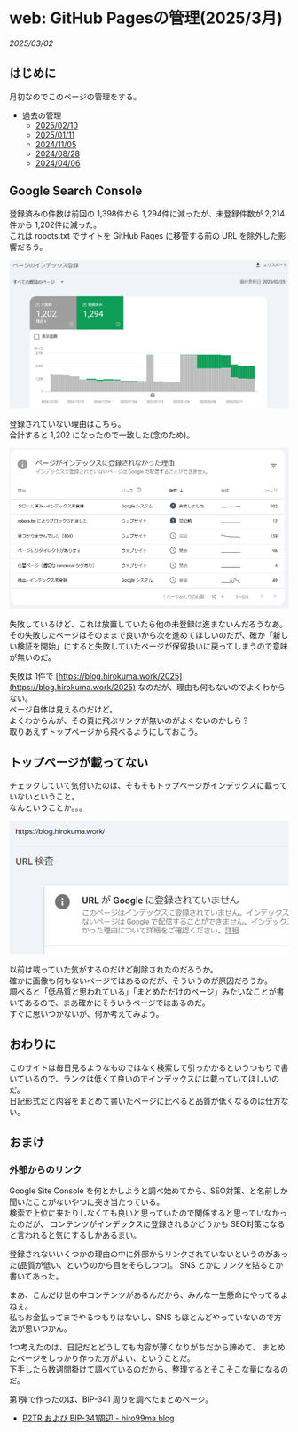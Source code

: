 # web: GitHub Pagesの管理(2025/3月)

_2025/03/02_

## はじめに

月初なのでこのページの管理をする。

* 過去の管理
  * [2025/02/10](/2025/02/20250210-web.html)
  * [2025/01/11](/2025/01/20250111-web.html)
  * [2024/11/05](/2024/11/20241105-web.html)
  * [2024/08/28](/2024/08/20240828-ghp.html)
  * [2024/04/06](/2024/04/20240406-githubio.html)

## Google Search Console

登録済みの件数は前回の 1,398件から 1,294件に減ったが、未登録件数が 2,214件から 1,202件に減った。  
これは robots.txt でサイトを GitHub Pages に移管する前の URL を除外した影響だろう。  

![image](images/20250302a-2.png)

登録されていない理由はこちら。  
合計すると 1,202 になったので一致した(念のため)。

![image](images/20250302a-3.png)

失敗しているけど、これは放置していたら他の未登録は進まないんだろうなあ。  
その失敗したページはそのままで良いから次を進めてほしいのだが、確か「新しい検証を開始」にすると失敗していたページが保留扱いに戻ってしまうので意味が無いのだ。

失敗は 1件で [https://blog.hirokuma.work/2025](https://blog.hirokuma.work/2025) なのだが、理由も何もないのでよくわからない。  
ページ自体は見えるのだけど。  
よくわからんが、その頁に飛ぶリンクが無いのがよくないのかしら？  
取りあえずトップページから飛べるようにしておこう。

## トップページが載ってない

チェックしていて気付いたのは、そもそもトップページがインデックスに載っていないということ。  
なんということか。。。

![image](images/20250302a-1.png)

以前は載っていた気がするのだけど削除されたのだろうか。  
確かに画像も何もないページではあるのだが、そういうのが原因だろうか。  
調べると「低品質と思われている」「まとめただけのページ」みたいなことが書いてあるので、まあ確かにそういうページではあるのだ。  
すぐに思いつかないが、何か考えてみよう。

## おわりに

このサイトは毎日見るようなものではなく検索して引っかかるというつもりで書いているので、ランクは低くて良いのでインデックスには載っていてほしいのだ。  
日記形式だと内容をまとめて書いたページに比べると品質が低くなるのは仕方ない。

## おまけ

### 外部からのリンク

Google Site Console を何とかしようと調べ始めてから、SEO対策、と名前しか聞いたことがないやつに突き当たっている。  
検索で上位に来たりしなくても良いと思っていたので関係すると思っていなかったのだが、
コンテンツがインデックスに登録されるかどうかも SEO対策になると言われると気にするしかあるまい。

登録されないいくつかの理由の中に外部からリンクされていないというのがあった(品質が低い、というのから目をそらしつつ)。
SNS とかにリンクを貼るとか書いてあった。

まあ、こんだけ世の中コンテンツがあるんだから、みんな一生懸命にやってるよねぇ。  
私もお金払ってまでやるつもりはないし、SNS もほとんどやっていないので方法が思いつかん。

1つ考えたのは、日記だとどうしても内容が薄くなりがちだから諦めて、
まとめたページをしっかり作った方がよい、ということだ。  
下手したら数週間掛けて調べているのだから、整理するとそこそこな量になるのだ。

第1弾で作ったのは、BIP-341 周りを調べたまとめページ。

* [P2TR および BIP-341周辺 - hiro99ma blog](https://blog.hirokuma.work/bitcoin/02_bip/bip341.html)

